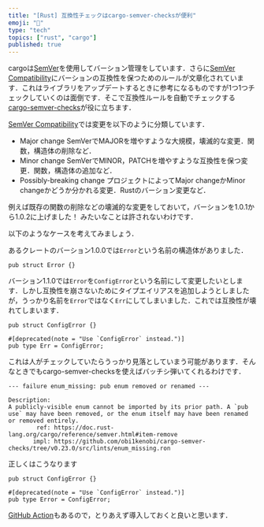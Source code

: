 ```yaml
---
title: "[Rust] 互換性チェックはcargo-semver-checksが便利"
emoji: "🚧"
type: "tech"
topics: ["rust", "cargo"]
published: true
---
```


cargoは[SemVer](https://semver.org/)を使用してバーション管理をしています．さらに[SemVer Compatibility](https://doc.rust-lang.org/cargo/reference/semver.html)にバーションの互換性を保つためのルールが文章化されています．これはライブラリをアップデートするときに参考になるものですが1つ1つチェックしていくのは面倒です．そこで互換性ルールを自動でチェックする[cargo-semver-checks](https://github.com/obi1kenobi/cargo-semver-checks)が役に立ちます．

[SemVer Compatibility](https://doc.rust-lang.org/cargo/reference/semver.html)では変更を以下のように分類しています．

- Major change
  SemVerでMAJORを増やすような大規模，壊滅的な変更．関数，構造体の削除など．
- Minor change
  SemVerでMINOR，PATCHを増やすような互換性を保つ変更．関数，構造体の追加など．
- Possibly-breaking change
  プロジェクトによってMajor changeかMinor changeかどうか分かれる変更．Rustのバーション変更など．

例えば既存の関数の削除などの壊滅的な変更をしておいて，バーションを1.0.1から1.0.2に上げました！ みたいなことは許されないわけです．

以下のようなケースを考えてみましょう．

あるクレートのバーション1.0.0では`Error`という名前の構造体がありました．

```rust:[1.0.0] lib.rs
pub struct Error {}
```

バーション1.1.0では`Error`を`ConfigError`という名前にして変更したいとします．しかし互換性を崩さないためにタイプエイリアスを追加しようとしましたが，うっかり名前を`Error`ではなく`Err`にしてしまいました．これでは互換性が壊れてしまいます．

```rust:[1.1.0 mistaken] lib.rs
pub struct ConfigError {}

#[deprecated(note = "Use `ConfigError` instead.")]
pub type Err = ConfigError;
```

これは人がチェックしていたらうっかり見落としていまう可能があります．そんなときでもcargo-semver-checksを使えばバッチシ弾いてくれるわけです．

```:error
--- failure enum_missing: pub enum removed or renamed ---

Description:
A publicly-visible enum cannot be imported by its prior path. A `pub use` may have been removed, or the enum itself may have been renamed or removed entirely.
        ref: https://doc.rust-lang.org/cargo/reference/semver.html#item-remove
       impl: https://github.com/obi1kenobi/cargo-semver-checks/tree/v0.23.0/src/lints/enum_missing.ron
```

正しくはこうなります

```rust:[1.1.0 correct] lib.rs
pub struct ConfigError {}

#[deprecated(note = "Use `ConfigError` instead.")]
pub type Error = ConfigError;
```

[GitHub Action](https://github.com/obi1kenobi/cargo-semver-checks-action)もあるので，とりあえず導入しておくと良いと思います．
